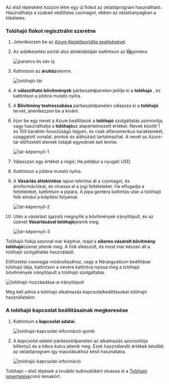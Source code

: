 Az első lépésként hozzon létre egy új fiókot az oktatóprogram használható. Használhatja a szabad védőfalas csomagot, ebben az oktatóanyagban a tökéletes.

### <a name="to-sign-up-for-a-pusher-account"></a>Tolóhajó fiókot regisztrálni szeretne

1. Jelentkezzen be az [Azure Kezelőportálja segítségével][].

2. Az adatkezelési portál alsó ablaktábláján kattintson az **Új**gombra.

    ![parancs és sáv új][command-bar-new]

3. Kattintson az **áruház**elemre.

    ![tolóhajó-tár][pusher-store]

4. A **választható bővítmények** párbeszédpanelen jelölje ki a **tolóhajó** , és kattintson a jobbra mutató nyílra.

5. A **Bővítmény testreszabása** párbeszédpanelen válassza ki a **tolóhajó** tervet, jelentkezzen be a kívánt.

6. Írjon be egy nevet a Azure beállítások a **tolóhajó** szolgáltatás azonosítja, vagy használhatja a **tolóhajó**az alapértelmezett értéket. Nevek között 1 és 100 karakter hosszúságú legyen, és csak alfanumerikus karaktereket, szaggatott vonalat, pontok és aláhúzást tartalmazhat. A nevét az Azure-tár előfizetett elemek listáját egyedinek kell lennie.

    ![tár-képernyő-1][store-screen-1]

8. Válasszon egy értéket a régió; Ha például a nyugati USD. 

9. Kattintson a jobbra mutató nyílra.

10. A **Vásárlás áttekintése** lapon tekintse át a csomagot, és árinformációkat, és olvassa el a jogi feltételeket. Ha elfogadja a feltételeket, kattintson a pipára. A pipa gombra kattintás után a tolóhajó fiók elindul a kiépítési folyamat. 

    ![tár-képernyő-2][store-screen-2]

11. Után a vásárlást igazoló megnyílik a bővítmények irányítópult, és az üzenet **Vásárlásával tolóhajó**jelenik meg.

    ![tár-képernyő-3][store-screen-3]

Tolóhajó fiókja azonnal már kiépítve, majd a **sikeres vásárolt bővítmény tolóhajó**üzenet jelenik meg. A fiók elkészült, és most már készen áll a tolóhajó szolgáltatás használatát.

Előfizetési csomagja módosításához, vagy a Névjegyalbum beállításai tolóhajó látja, kattintson a nevére kattintva nyissa meg a tolóhajó bővítmények irányítópult a tolóhajó szolgáltatás.

![tolóhajó-hozzáadása-a-irányítópult][pusher-add-on-dashboard]
    
Meg kell adnia a tolóhajó alkalmazás kapcsolatbeállításokat tolóhajó használatakor.

### <a name="to-find-your-pusher-connection-settings"></a>A tolóhajó kapcsolat beállításainak megkeresése ###

1. Kattintson a **kapcsolat adatai**.

    ![tolóhajó-kapcsolat-információ-gomb][pusher-connection-info-button]

2. A *kapcsolat adatai* párbeszédpanelen az alkalmazás azonosítója billentyű és a titkos kulcs jelenik meg. Ezek használandó értékek később az oktatóprogram így másolásukhoz késő használatra.

    ![tolóhajó-kapcsolat-információ][pusher-connection-info]

Tolóhajó – első lépések a további tudnivalókért olvassa el a [Tolóhajó ismertetése][]című témakört.

<!--images-->

[command-bar-new]: ./media/pusher-sign-up/1-command-bar-new.png
[pusher-store]: ./media/pusher-sign-up/2-pusher-store.png
[store-screen-1]: ./media/pusher-sign-up/3-pusher-store-screen-1.png
[store-screen-2]: ./media/pusher-sign-up/4-pusher-store-screen-2.png
[store-screen-3]: ./media/pusher-sign-up/5-pusher-store-screen-3.png
[pusher-add-on-dashboard]: ./media/pusher-sign-up/6-pusher-add-on-dashboard.png
[pusher-connection-info-button]: ./media/pusher-sign-up/7-pusher-connection-info-button.png
[pusher-connection-info]: ./media/pusher-sign-up/8-pusher-connection-info.png

<!--Links-->

[Azure Kezelőportálja segítségével]: https://manage.windowsazure.com
[Tolóhajó ismertetése]: http://pusher.com/docs

